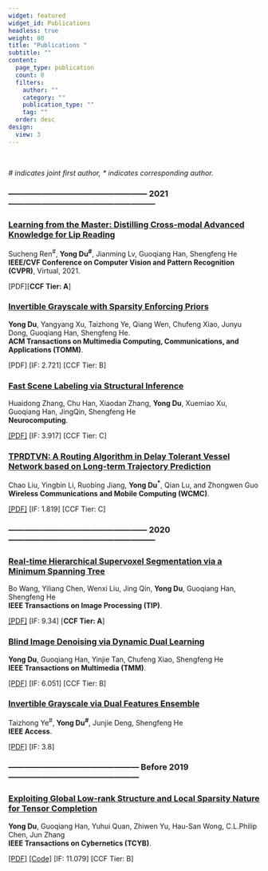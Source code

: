 ```yaml
---
widget: featured
widget_id: Publications
headless: true
weight: 80
title: "Publications "
subtitle: ""
content:
  page_type: publication
  count: 0
  filters:
    author: ""
    category: ""
    publication_type: ""
    tag: ""
  order: desc
design:
  view: 3
---
```

<meta name="viewport" content="width=device-width, initial-scale=1.0, maximum-scale=1.0, minimum-scale=1.0, user-scalable=no" /> 

<p><em># indicates joint first author, * indicates corresponding author.</em></p>
<h3 id="---------------------------------------------------------2021---------------------------------------------------------">&mdash;&mdash;&mdash;&mdash;&mdash;&mdash;&mdash;&mdash;&mdash;&mdash;&mdash;&mdash;&mdash;&mdash;&mdash;&mdash;&mdash; 2021   &mdash;&mdash;&mdash;&mdash;&mdash;&mdash;&mdash;&mdash;&mdash;&mdash;&mdash;&mdash;&mdash;&mdash;&mdash;&mdash;&mdash;&mdash;</h3>
<h3 id="Learning-from-the-Master-Distilling-Cross-modal-Advanced-Knowledge-for-Lip-Reading">
<a href=""><strong>Learning from the Master: Distilling Cross-modal Advanced Knowledge for Lip Reading</strong></a></h3>
<p>Sucheng Ren<sup>#</sup>, <strong>Yong Du<sup>#</sup></strong>, Jianming Lv, Guoqiang Han, Shengfeng He<br>
<strong>IEEE/CVF Conference on Computer Vision and Pattern Recognition (CVPR)</strong>, Virtual, 2021.<br>

\[PDF][<strong>CCF Tier: A</strong>]

<h3 id="Invertible-Grayscale-with-Sparsity-Enforcing-Priors">
<a href=""><strong>Invertible Grayscale with Sparsity Enforcing Priors</strong></a></h3>
<p><strong>Yong Du</strong>, Yangyang Xu, Taizhong Ye, Qiang Wen, Chufeng Xiao, Junyu Dong, Guoqiang Han, Shengfeng He.<br>
<strong>ACM Transactions on Multimedia Computing, Communications, and Applications (TOMM)</strong>. <br>

\[PDF] \[IF: 2.721] \[CCF Tier: B]

<h3 id="Fast-Scene-Labeling-via-Structural-Inference">
<a href="../publication/labeling-neurocomputing2021"><strong>Fast Scene Labeling via Structural Inference</strong></a></h3>
<p>Huaidong Zhang, Chu Han, Xiaodan Zhang, <strong>Yong Du</strong>, Xuemiao Xu, Guoqiang Han, JingQin, Shengfeng He<br>
<strong>Neurocomputing</strong>.<br>

<a href="https://www.sciencedirect.com/science/article/abs/pii/S0925231221003428">\[PDF]</a> \[IF: 3.917] \[CCF Tier: C]

<h3 id="TPRDTVN-A-Routing-Algorithm-in-Delay-Tolerant-Vessel-Network-based-on-Long-term-Trajectory-Prediction">
<a href="../publication/routing-WCMC2021"><strong>TPRDTVN: A Routing Algorithm in Delay Tolerant Vessel Network based on Long-term Trajectory Prediction</strong></a></h3>
<p>Chao Liu, Yingbin Li, Ruobing Jiang, <strong>Yong Du<sup>*</sup></strong>, Qian Lu, and Zhongwen Guo<br>
<strong>Wireless Communications and Mobile Computing (WCMC)</strong>. <br>

<a href="https://downloads.hindawi.com/journals/wcmc/2021/6630265.pdf">\[PDF]</a> \[IF: 1.819] \[CCF Tier: C]

<h3 id="---------------------------------------------------------2020---------------------------------------------------------">&mdash;&mdash;&mdash;&mdash;&mdash;&mdash;&mdash;&mdash;&mdash;&mdash;&mdash;&mdash;&mdash;&mdash;&mdash;&mdash;&mdash; 2020 &mdash;&mdash;&mdash;&mdash;&mdash;&mdash;&mdash;&mdash;&mdash;&mdash;&mdash;&mdash;&mdash;&mdash;&mdash;&mdash;&mdash;&mdash;</h3>

<h3 id="Real-time-Hierarchical-Supervoxel-Segmentation-via-a-Minimum-Spanning-Tree">
<a href="../publication/segmentation-TIP2020"><strong>Real-time Hierarchical Supervoxel Segmentation via a Minimum Spanning Tree</strong></a></h3>
<p>Bo Wang, Yiliang Chen, Wenxi Liu, Jing Qin, <strong>Yong Du</strong>, Guoqiang Han, Shengfeng He<br>
<strong>IEEE Transactions on Image Processing (TIP)</strong>.<br>

<a href="https://ieeexplore.ieee.org/document/9229239">\[PDF]</a> \[IF: 9.34] [<strong>CCF Tier: A</strong>]

<h3 id="Blind-Image-Denoising-via-Dynamic-Dual-Learning">
<a href="../publication/denoising-TMM2020"><strong>Blind Image Denoising via Dynamic Dual Learning</strong></a></h3>
<p><strong>Yong Du</strong>, Guoqiang Han, Yinjie Tan, Chufeng Xiao, Shengfeng He<br>
<strong>IEEE Transactions on Multimedia (TMM)</strong>. <br>

<a href="https://ieeexplore.ieee.org/document/9136787">\[PDF]</a> \[IF: 6.051] \[CCF Tier: B]

<h3 id="Invertible-Grayscale-via-Dual-Features-Ensemble">
<a href="../publication/invertible-access2020"><strong>Invertible Grayscale via Dual Features Ensemble</strong></a></h3>
<p>Taizhong Ye<sup>#</sup>, <strong>Yong Du<sup>#</sup></strong>, Junjie Deng, Shengfeng He<br>
<strong>IEEE Access</strong>. <br>

<a href="https://ieeexplore.ieee.org/stamp/stamp.jsp?tp=&arnumber=9091800">\[PDF]</a> \[IF: 3.8]

<h3 id="----------------------------------------------------before-2019-----------------------------------------------------">&mdash;&mdash;&mdash;&mdash;&mdash;&mdash;&mdash;&mdash;&mdash;&mdash;&mdash;&mdash;&mdash;&mdash;&mdash;&mdash; Before 2019 &mdash;&mdash;&mdash;&mdash;&mdash;&mdash;&mdash;&mdash;&mdash;&mdash;&mdash;&mdash;&mdash;&mdash;&mdash;&mdash;</h3>
<h3 id="Exploiting-Global-Low-rank-Structure-and-Local-Sparsity-Nature-for-Tensor-Completion">
<a href="../publication/tensor-TCYB2018"><strong>Exploiting Global Low-rank Structure and Local Sparsity Nature for Tensor Completion</strong></a></h3>
<p><strong>Yong Du</strong>, Guoqiang Han, Yuhui Quan, Zhiwen Yu, Hau-San Wong, C.L.Philip Chen, Jun Zhang<br>
<strong>IEEE Transactions on Cybernetics (TCYB)</strong>.<br>

<a href="https://ieeexplore.ieee.org/document/8418828">\[PDF]</a> 
<a href="https://github.com/csyongdu/Exploiting-Global-Low-Rank-Structure-and-Local-Sparsity-Nature-for-Tensor-Completion">\[Code]</a> \[IF: 11.079] \[CCF Tier: B]</p>

</div>

  </section>